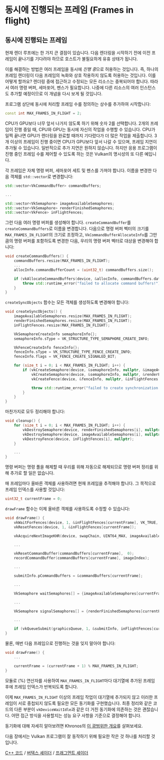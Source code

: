 # 동시에 진행되는 프레임 (Frames in flight)

## 동시에 진행되는 프레임

현재 렌더 루프에는 한 가지 큰 결점이 있습니다. 다음 렌더링을 시작하기 전에 이전 프레임이 끝나기를 기다려야 하므로 호스트가 불필요하게 유휴 상태가 됩니다.

이를 해결하는 방법은 여러 프레임을 동시에 *진행 중*으로 허용하는 것입니다. 즉, 하나의 프레임 렌더링이 다음 프레임의 녹화와 상호 작용하지 않도록 허용하는 것입니다. 이를 어떻게 할까요? 렌더링 중에 접근하고 수정되는 모든 리소스는 중복되어야 합니다. 따라서 여러 명령 버퍼, 세마포어, 펜스가 필요합니다. 나중에 다른 리소스의 여러 인스턴스도 추가할 예정이므로 이 개념을 다시 보게 될 것입니다.

프로그램 상단에 동시에 처리할 프레임 수를 정의하는 상수를 추가하여 시작합니다:

```c++
const int MAX_FRAMES_IN_FLIGHT = 2;
```

CPU가 GPU보다 너무 앞서 나가지 않도록 하기 위해 숫자 2를 선택합니다. 2개의 프레임이 진행 중일 때, CPU와 GPU는 동시에 자신의 작업을 수행할 수 있습니다. CPU가 일찍 끝나면 GPU가 렌더링을 완료할 때까지 기다렸다가 더 많은 작업을 제출합니다. 3개 이상의 프레임이 진행 중이면 CPU가 GPU보다 앞서 나갈 수 있으며, 프레임 지연이 추가될 수 있습니다. 일반적으로 추가 지연은 원하지 않습니다. 하지만 응용 프로그램이 진행 중인 프레임 수를 제어할 수 있도록 하는 것은 Vulkan의 명시성의 또 다른 예입니다.

각 프레임은 자체 명령 버퍼, 세마포어 세트 및 펜스를 가져야 합니다. 이름을 변경한 다음 객체를 `std::vector`로 변경합니다:

```c++
std::vector<VkCommandBuffer> commandBuffers;

...

std::vector<VkSemaphore> imageAvailableSemaphores;
std::vector<VkSemaphore> renderFinishedSemaphores;
std::vector<VkFence> inFlightFences;
```

그런 다음 여러 명령 버퍼를 생성해야 합니다. `createCommandBuffer`를 `createCommandBuffers`로 이름을 변경합니다. 다음으로 명령 버퍼 벡터의 크기를 `MAX_FRAMES_IN_FLIGHT`의 크기로 조정하고, `VkCommandBufferAllocateInfo`를 그만큼의 명령 버퍼를 포함하도록 변경한 다음, 우리의 명령 버퍼 벡터로 대상을 변경해야 합니다:

```c++
void createCommandBuffers() {
    commandBuffers.resize(MAX_FRAMES_IN_FLIGHT);
    ...
    allocInfo.commandBufferCount = (uint32_t) commandBuffers.size();

    if (vkAllocateCommandBuffers(device, &allocInfo, commandBuffers.data()) != VK_SUCCESS) {
        throw std::runtime_error("failed to allocate command buffers!");
    }
}
```

`createSyncObjects` 함수는 모든 객체를 생성하도록 변경해야 합니다:

```c++
void createSyncObjects() {
    imageAvailableSemaphores.resize(MAX_FRAMES_IN_FLIGHT);
    renderFinishedSemaphores.resize(MAX_FRAMES_IN_FLIGHT);
    inFlightFences.resize(MAX_FRAMES_IN_FLIGHT);

    VkSemaphoreCreateInfo semaphoreInfo{};
    semaphoreInfo.sType = VK_STRUCTURE_TYPE_SEMAPHORE_CREATE_INFO;

    VkFenceCreateInfo fenceInfo{};
    fenceInfo.sType = VK_STRUCTURE_TYPE_FENCE_CREATE_INFO;
    fenceInfo.flags = VK_FENCE_CREATE_SIGNALED_BIT;

    for (size_t i = 0; i < MAX_FRAMES_IN_FLIGHT; i++) {
        if (vkCreateSemaphore(device, &semaphoreInfo, nullptr, &imageAvailableSemaphores[i]) != VK_SUCCESS ||
            vkCreateSemaphore(device, &semaphoreInfo, nullptr, &renderFinishedSemaphores[i]) != VK_SUCCESS ||
            vkCreateFence(device, &fenceInfo, nullptr, &inFlightFences[i]) != VK_SUCCESS) {

            throw std::runtime_error("failed to create synchronization objects for a frame!");
        }
    }
}
```

마찬가지로 모두 정리해야 합니다:

```c++
void cleanup() {
    for (size_t i = 0; i < MAX_FRAMES_IN_FLIGHT; i++) {
        vkDestroySemaphore(device, renderFinishedSemaphores[i], nullptr);
        vkDestroySemaphore(device, imageAvailableSemaphores[i], nullptr);
        vkDestroyFence(device, inFlightFences[i], nullptr);
    }

    ...
}
```

명령 버퍼는 명령 풀을 해제할 때 우리를 위해 자동으로 해제되므로 명령 버퍼 정리를 위해 추가로 할 일은 없습니다.

매 프레임마다 올바른 객체를 사용하려면 현재 프레임을 추적해야 합니다. 그 목적으로 프레임 인덱스를 사용할 것입니다:

```c++
uint32_t currentFrame = 0;
```

`drawFrame` 함수는 이제 올바른 객체를 사용하도록 수정할 수 있습니다:

```c++
void drawFrame() {
    vkWaitForFences(device, 1, &inFlightFences[currentFrame], VK_TRUE, UINT64_MAX);
    vkResetFences(device, 1, &inFlightFences[currentFrame]);

    vkAcquireNextImageKHR(device, swapChain, UINT64_MAX, imageAvailableSemaphores[currentFrame], VK_NULL_HANDLE, &imageIndex);

    ...

    vkResetCommandBuffer(commandBuffers[currentFrame],  0);
    recordCommandBuffer(commandBuffers[currentFrame], imageIndex);

    ...

    submitInfo.pCommandBuffers = &commandBuffers[currentFrame];

    ...

    VkSemaphore waitSemaphores[] = {imageAvailableSemaphores[currentFrame]};

    ...

    VkSemaphore signalSemaphores[] = {renderFinishedSemaphores[currentFrame]};

    ...

    if (vkQueueSubmit(graphicsQueue, 1, &submitInfo, inFlightFences[currentFrame]) != VK_SUCCESS) {
}
```

물론, 매번 다음 프레임으로 진행하는 것을 잊지 말아야 합니다:

```c++
void drawFrame() {
    ...

    currentFrame = (currentFrame + 1) % MAX_FRAMES_IN_FLIGHT;
}
```

모듈로 (%) 연산자를 사용하여 `MAX_FRAMES_IN_FLIGHT`마다 대기열에 추가된 프레임 후에 프레임 인덱스가 반복되도록 합니다.

이제 `MAX_FRAMES_IN_FLIGHT` 이상의 프레임 작업이 대기열에 추가되지 않고 이러한 프레임이 서로 중첩되지 않도록 필요한 모든 동기화를 구현했습니다. 최종 정리와 같은 코드의 다른 부분이 `vkDeviceWaitIdle`과 같은 더 거친 동기화에 의존하는 것은 괜찮습니다. 어떤 접근 방식을 사용할지는 성능 요구 사항을 기준으로 결정해야 합니다.

동기화에 대해 자세히 알아보려면 Khronos의 [이 광범위한 개요](https://github.com/KhronosGroup/Vulkan-Docs/wiki/Synchronization-Examples#swapchain-image-acquire-and-present)를 살펴보세요.

다음 장에서는 Vulkan 프로그램이 잘 동작하기 위해 필요한 작은 것 하나를 처리할 것입니다.


[C++ 코드](/code/16_frames_in_flight.cpp) /
[버텍스 셰이더](/code/09_shader_base.vert) /
[프래그먼트 셰이더](/code/09_shader_base.frag)

